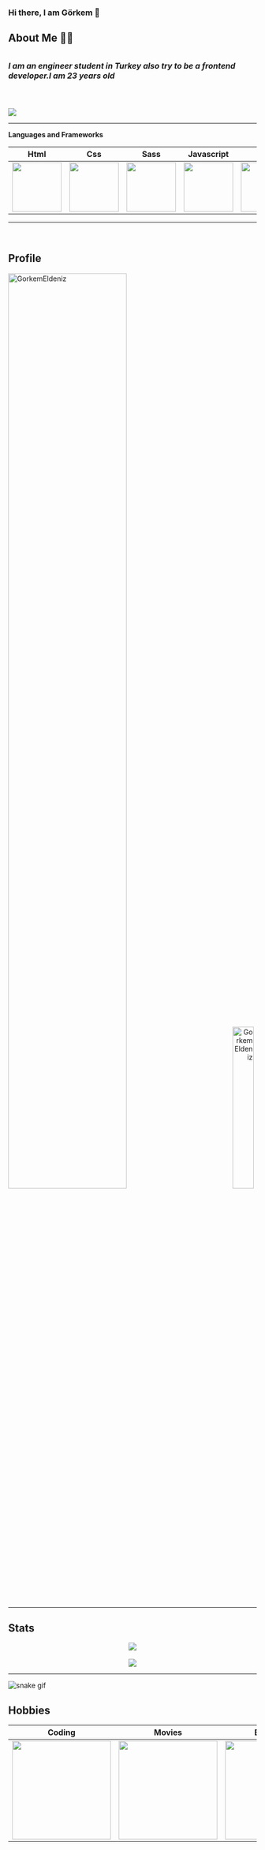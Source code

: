 ### Hi there, I am Görkem 👋 

## About Me 🧑‍💻

<div style="display:flex;flex-direction:column;width:100%;gap:10px;font-size:16px;">
  
***I am an engineer student in Turkey also try to be a frontend developer.I am 23 years old***
  
<br>
<img src="https://media0.giphy.com/media/WTjXuYA2y4o3UZly3W/giphy.gif?cid=ecf05e47zqee0fnp0tzra0r8kr66ecwmiz81t7f06mr9lu97&rid=giphy.gif&ct=g"></img>
</div>

<hr>

<b>Languages and Frameworks</b>

|Html|Css|Sass|Javascript|Vue|
|:-:|:-:|:-:|:-:|:-:|
|<img style="width: 100px" src="https://media.giphy.com/media/QssGEmpkyEOhBCb7e1/giphy.gif">|<img style="width: 100px" src="https://media.giphy.com/media/CEHtFH3rJ6xdhBUKIT/giphy.gif">|<img style="width: 100px" src="https://upload.wikimedia.org/wikipedia/commons/thumb/9/96/Sass_Logo_Color.svg/2560px-Sass_Logo_Color.svg.png">|<img style="width: 100px" src="https://media.giphy.com/media/ln7z2eWriiQAllfVcn/giphy.gif">|<img style="width: 100px" src="https://iconape.com/wp-content/files/ny/112469/png/vue-9.png">|

<hr> 

<h2>Profile</h2>
<span align="left"> <a href="https://github.com/ryo-ma/github-profile-trophy"><img style="width: 69%" src="https://github-profile-trophy.vercel.app/?username=GorkemEldeniz" alt="GorkemEldeniz"/></a></span>
<span align="right"><img style="width: 29%" src="https://github-readme-stats.vercel.app/api/top-langs?username=GorkemEldeniz&show_icons=true&locale=en&layout=compact" alt="GorkemEldeniz" /></span>

<hr>
<h2>Stats</h2>
<center><img src="https://github-readme-stats.vercel.app/api?username=GorkemEldeniz&show_icons=true&theme=tokyonight"></img></center>
<br><center><img src="https://github-readme-stats.vercel.app/api/top-langs/?username=GorkemEldeniz&exclude_repo=github-readme-stats,anuraghazra.github.io"></img></center><hr>

![snake gif](https://github.com/furkanlebit7/GorkemEldeniz/blob/output/github-contribution-grid-snake.gif)

## Hobbies 


|Coding|Movies|Basketball|
|:-:|:-:|:-:|
|<img style="width: 200px" src="https://i.giphy.com/media/MdA16VIoXKKxNE8Stk/giphy.webp">|<img style="width: 200px" src="https://i.giphy.com/media/3o7rc0qU6m5hneMsuc/giphy.webp">| <img style="width: 200px" src="https://i.giphy.com/media/3oEdv5e5Zd2gsczAhG/giphy.webp">|
